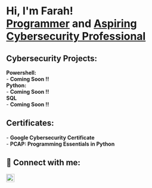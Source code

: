 <h1>Hi, I'm Farah! <br/><a href='https://codepen.io/your-work/'>Programmer</a> and <a href="https://www.linkedin.com/in/farah-koja/">Aspiring Cybersecurity Professional</a></h1>
<h2>Cybersecurity Projects:</h2>
<b>Powershell:</b><br>
- <b> Coming Soon !! </b><br>
<b>Python:</b><br>
- <b> Coming Soon !! </b><br>
<b>SQL</b><br>
- <b> Coming Soon !! </b>
<h2>Certificates:</h2>
- <b>Google Cybersecurity Certificate</b><br>
- <b>PCAP: Programming Essentials in Python </b>

<h2>🤳 Connect with me:</h2>
<a href='https://www.linkedin.com/in/farah-koja/'><img align="left" alt="Farah Koja | LinkedIn" width="22px" src="https://cdn.jsdelivr.net/npm/simple-icons@v3/icons/linkedin.svg" /></a>
